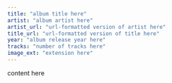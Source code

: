 ```yaml
---
title: "album title here"
artist: "album artist here"
artist_url: "url-formatted version of artist here"
title_url: "url-formatted version of title here"
year: "album release year here"
tracks: "number of tracks here"
image_ext: "extension here"
---
```

content here